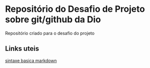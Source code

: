 # Repositório do Desafio de Projeto sobre git/github da Dio
 Repositório criado para o desafio do projeto
 
 ## Links uteis
 [sintaxe basica markdown](https://web.dio.me/lab/criando-seu-primeiro-repositorio-no-github-para-compartilhar-seu-progresso/learning/e714fb1c-4990-4c47-99a5-d97703e40b4d)
